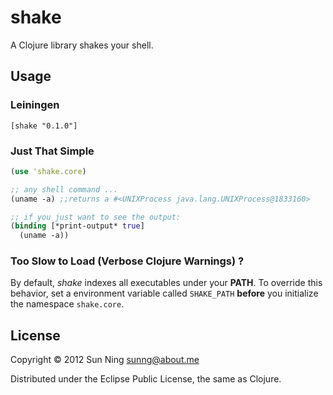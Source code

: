 # shake

A Clojure library shakes your shell.

## Usage

### Leiningen

```
[shake "0.1.0"]
```

### Just That Simple

```clojure
(use 'shake.core)

;; any shell command ...
(uname -a) ;;returns a #<UNIXProcess java.lang.UNIXProcess@1833160>

;; if you just want to see the output:
(binding [*print-output* true]
  (uname -a))
```

### Too Slow to Load (Verbose Clojure Warnings) ?

By default, *shake* indexes all executables under your **PATH**. To
override this behavior, set a environment variable called `SHAKE_PATH`
**before** you initialize the namespace `shake.core`.

## License

Copyright © 2012 Sun Ning <sunng@about.me>

Distributed under the Eclipse Public License, the same as Clojure.

